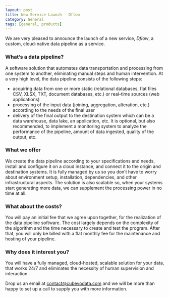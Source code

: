 ```yaml
---
layout: post
title: New Service Launch - Dflow
category: General
tags: [general, products]
---
```

We are very pleased to announce the launch of a new service, *Dflow*, a custom, cloud-native data pipeline as a service. 

### What’s a data pipeline? 
A software solution that automates data transportation and processing from one system to another, eliminating manual steps and human intervention. 
At a very high level, the data pipeline consists of the following steps: 
-    acquiring data from one or more static (relational databases, flat files CSV, XLSX, TXT, document databases, etc.) or real-time sources (web applications)
-    processing of the input data (joining, aggregation, alteration, etc.) according to the needs of the final user
-    delivery of the final output to the destination system which can be a data warehouse, data lake, an application,  etc.
It is optional, but also recommended, to implement a monitoring system to analyze the performance of the pipeline, amount of data ingested, quality of the output, etc.

### What we offer
We create the data pipeline according to your specifications and needs, install and configure it on a cloud instance, and connect it to the origin and destination systems. It is fully managed by us so you don’t have to worry about environment setup, installation, dependencies, and other infrastructural aspects. 
The solution is also scalable so, when your systems start generating more data, we can supplement the processing power in no time at all. 

### What about the costs?
You will pay an initial fee that we agree upon together, for the realization of the data pipeline software. The cost largely depends on the complexity of the algorithm and the time necessary to create and test the program. 
After that, you will only be billed with a flat monthly fee for the maintenance and hosting of your pipeline.
 
### Why does it interest you?
You will have a fully managed, cloud-hosted, scalable solution for your data, that works 24/7 and eliminates the necessity of human supervision and interaction.  

Drop us an email at [contact@cubevodata.com](<mailto:contact@cubevodata.com>) and we will be more than happy to set up a call to supply you with more information. 






